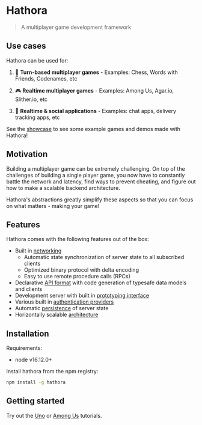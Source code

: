 # Hathora

> A multiplayer game development framework

## Use cases

Hathora can be used for:

1. 🎲 **Turn-based multiplayer games** - Examples: Chess, Words with Friends, Codenames, etc

2. 🎮 **Realtime multiplayer games** - Examples: Among Us, Agar.io, Slither.io, etc

3. 💬 **Realtime & social applications** - Examples: chat apps, delivery tracking apps, etc

See the [showcase](showcase.md) to see some example games and demos made with Hathora!

## Motivation

Building a multiplayer game can be extremely challenging. On top of the challenges of building a single player game, you now have to constantly battle the network and latency, find ways to prevent cheating, and figure out how to make a scalable backend architecture.

Hathora's abstractions greatly simplify these aspects so that you can focus on what matters - making your game!

## Features

Hathora comes with the following features out of the box:

- Built in [networking](networking.md)
  - Automatic state synchronization of server state to all subscribed clients
  - Optimized binary protocol with delta encoding
  - Easy to use remote procedure calls (RPCs)
- Declarative [API format](type-driven-development.md) with code generation of typesafe data models and clients
- Development server with built in [prototyping interface](type-driven-development.md?id=prototype-ui)
- Various built in [authentication providers](auth.md)
- Automatic [persistence](state.md?id=persistence) of server state
- Horizontally scalable [architecture](architecture.md)

## Installation

Requirements:

- node v16.12.0+

Install hathora from the npm registry:

```sh
npm install -g hathora
```

## Getting started

Try out the [Uno](tutorial_uno.md) or [Among Us](tutorial_among_us.md) tutorials.
